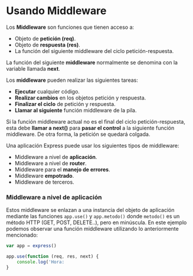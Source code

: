 # Usando Middleware
Los **Middleware** son funciones que tienen acceso a:
- Objeto de **petición (req)**.
- Objeto de **respuesta (res)**.
- La función del siguiente middleware del ciclo petición-respuesta.

La función del siguiente **middleware** normalmente se denomina con la variable llamada **next**.

Los **middleware** pueden realizar las siguientes tareas: 
- **Ejecutar** cualquier código.
- **Realizar cambios** en los objetos petición y respuesta.
- **Finalizar el ciclo** de petición y respuesta.
- **Llamar al siguiente** función middleware de la pila.

Si la función middleware actual no es el final del ciclo petición-respuesta, esta debe **llamar a next()** para **pasar el control** a la siguiente función middleware. De otra forma, la petición se quedará colgada.

Una aplicación Express puede usar los siguientes tipos de middleware:
- Middleware a nivel de **aplicación**.
- Middleware a nivel de **router**.
- Middleware para el **manejo de errores**.
- Middleware **empotrado**.
- Middleware de terceros.

### Middleware a nivel de aplicación
Estos middleware se enlazan a una instancia del objeto de aplicación mediante las funciones `app.use()` y `app.metodo()` donde `metodo()` es un método HTTP (GET, POST, DELETE..), pero en minúscula.
En este ejemplo podemos observar una función middleware utilizando lo anteriormente mencionado:
```javascript
var app = express()

app.use(function (req, res, next) {
    console.log('Hora: 
}
```